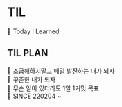 # TIL
:rocket: Today I Learned

## TIL PLAN
:small_orange_diamond: 조급해하지말고 매일 발전하는 내가 되자  
:small_blue_diamond: 꾸준한 내가 되자  
:small_orange_diamond: 무슨 일이 있더라도 1일 1커밋 목표  
:small_blue_diamond: SINCE 220204 ~  
